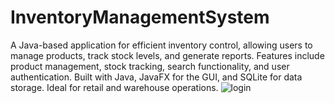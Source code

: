 # InventoryManagementSystem
A Java-based application for efficient inventory control, allowing users to manage products, track stock levels, and generate reports. Features include product management, stock tracking, search functionality, and user authentication. Built with Java, JavaFX for the GUI, and SQLite for data storage. Ideal for retail and warehouse operations.
![login](https://github.com/user-attachments/assets/9c9288d1-2951-46be-980f-b570b99070a4)
